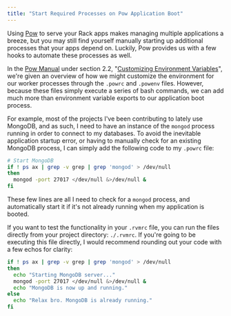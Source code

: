 ```yaml
---
title: "Start Required Processes on Pow Application Boot"
---
```


Using [Pow](http://pow.cx/) to serve your Rack apps makes managing multiple applications a breeze, but you may still find yourself manually starting up additional processes that your apps depend on. Luckily, Pow provides us with a few hooks to automate these processes as well.

In the [Pow Manual](http://pow.cx/manual.html) under section 2.2, "[Customizing Environment Variables](http://pow.cx/manual.html#section_2.2)", we're given an overview of how we might customize the environment for our worker processes through the `.powrc` and `.powenv` files. However, because these files simply execute a series of bash commands, we can add much more than environment variable exports to our application boot process.

For example, most of the projects I've been contributing to lately use MongoDB, and as such, I need to have an instance of the `mongod` process running in order to connect to my databases. To avoid the inevitable application startup error, or having to manually check for an existing MongoDB process, I can simply add the following code to my `.powrc` file:

``` bash
# Start MongoDB
if ! ps ax | grep -v grep | grep 'mongod' > /dev/null
then
  mongod -port 27017 </dev/null &>/dev/null &
fi
```

These few lines are all I need to check for a `mongod` process, and automatically start it if it's not already running when my application is booted.

If you want to test the functionality in your `.rvmrc` file, you can run the files directly from your project directory: `./.rvmrc`. If you're going to be executing this file directly, I would recommend rounding out your code with a few echos for clarity:

``` bash
if ! ps ax | grep -v grep | grep 'mongod' > /dev/null
then
  echo "Starting MongoDB server..."
  mongod -port 27017 </dev/null &>/dev/null &
  echo "MongoDB is now up and running."
else
  echo "Relax bro. MongoDB is already running."
fi
```
